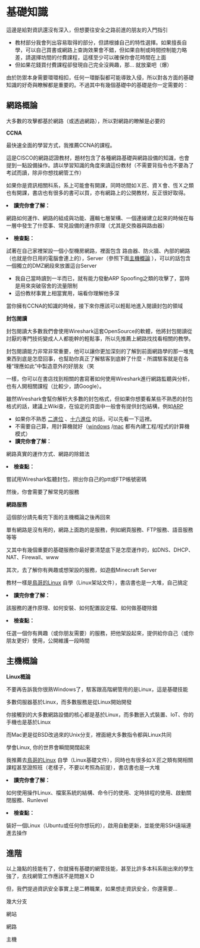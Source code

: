 # 基礎知識

這邊是給對資訊還沒有深入，但想要往安全之路前進的朋友的入門指引

*   教材部分我會列出容易取得的部分，但請根據自己的特性選擇。如果擅長自學，可以自己買書或網路上查詢效果會不錯，但如果自制或時間控制能力略差，請選擇坊間的付費課程，這樣至少可以確保你會花時間在上面
*   但如果花錢買付費課程卻發現自己完全沒興趣，那... 就放棄吧（爆）

由於防禦本身需要環環相扣，任何一環斷裂都可能導致入侵，所以對各方面的基礎知識的好奇與瞭解都是重要的。不過其中有幾個基礎中的基礎是你一定需要的：

## 網路概論

大多數的攻擊都基於網路（或透過網路），所以對網路的瞭解是必要的

**CCNA**

最快速全面的學習方式，我推薦CCNA的課程。

這是CISCO的網路認證教材，題材包含了各種網路基礎與網路設備的知識，也會提到一點設備操作。請以學習知識的角度來讀這份教材（不需要背指令也不要為了考試而讀，除非你想找網管工作）

如果你是資訊相關科系，系上可能會有開課，同時坊間如Ｘ匠、資Ｘ會、恆Ｘ之類也有開課，書店也有很多的書可以買，亦有網路上的公開教材，反正很好取得。
<undefined><li>**讀完你會了解：**</li></undefined>

網路如何運作、網路的組成與功能、邏輯七層架構、一個連線建立起來的時候在每一層中發生了什麼事、常見設備的運作原理（尤其是交換器與路由器）
<undefined><li>**檢查點：**</li></undefined>

試著在自己家裡架設一個小型機房網路，裡面包含 路由器、防火牆、內部的網路（也就是你日用的電腦會連上的），Server（參照下面[主機概論](/ObaqFTziuok#:h=%E4%B8%BB%E6%A9%9F%E6%A6%82%E8%AB%96) ），可以的話包含一個獨立的DMZ網段來放置這台Server

*   我自己當時讀到一半而已，就有能力發動ARP Spoofing之類的攻擊了，當時是用來突破宿舍的流量限制
*   這份教材事實上相當實用，端看你理解他多深

當你擁有CCNA的知識的時候，接下來你應該可以輕鬆地進入閱讀封包的領域

**封包閱讀**

封包閱讀大多數我們會使用Wireshark這套OpenSource的軟體，他將封包閱讀從討厭的專門技術變成人人都能幹的輕鬆事，所以先推薦上網路找找看相關的教學。

封包閱讀能力非常非常重要，他可以讓你更加深刻的了解到前面網路學的那一堆鬼東西到底是怎麼回事，也幫助你真正了解駭客到底幹了什麼 - 所謂駭客就是在各種“理應如此”中製造意外的好朋友（笑

一樣，你可以在書店找到相關的書寫著如何使用Wireshark進行網路監聽與分析，也有人開相關課程（比較少，請Google）。

雖然Wireshark會幫你解析大多數的封包格式，但如果你想要看某些不熟悉的封包格式的話，建議上Wiki查，在協定的頁面中一般會有提供封包結構，例如[ARP](https://zh.wikipedia.org/wiki/%E5%9C%B0%E5%9D%80%E8%A7%A3%E6%9E%90%E5%8D%8F%E8%AE%AE#.E6.95.B0.E6.8D.AE.E5.8C.85.E7.BB.93.E6.9E.84)  

*   如果你不熟悉 [二進位](https://zh.wikipedia.org/zh-tw/%E4%BA%8C%E8%BF%9B%E5%88%B6) 、[十六進位](https://zh.wikipedia.org/wiki/%E5%8D%81%E5%85%AD%E8%BF%9B%E5%88%B6) 的話，可以先看一下這裡。
*   不需要自己算，用計算機就好（[windows](http://isvincent.pixnet.net/blog/post/34431871-windows-7-%E5%A5%BD%E7%94%A8%E7%9A%84%E5%B0%8F%E7%AE%97%E7%9B%A4) /[mac](http://appleuser.com/2014/03/11/mac-computer/) 都有內建工程/程式的計算機模式）
<undefined><li>**讀完你會了解：**</li></undefined>

網路真實的運作方式、網路的除錯法
<undefined><li>**檢查點：**</li></undefined>

嘗試用Wireshark監聽封包，撈出你自己的ptt或FTP帳號密碼

然後，你會需要了解常見的服務

**網路服務**

這個部分請先看完下面的主機概論之後再回來

單有網路是沒有用的，網路上面跑的是服務，例如網頁服務、FTP服務、語音服務等等

又其中有幾個重要的基礎服務你最好要清楚底下是怎麼運作的，如DNS、DHCP、NAT、Firewall、www

其次，去了解你有興趣或想架設的服務，如遊戲Minecraft Server

教材一樣是[鳥哥的Linux](http://linux.vbird.org/) 自學（Linux架站文件），書店書也是一大堆，自己搞定
<undefined><li>**讀完你會了解：**</li></undefined>

該服務的運作原理、如何安裝、如何配置設定檔、如何做基礎除錯
<undefined><li>**檢查點：**</li></undefined>

任選一個你有興趣（或你朋友需要）的服務，把他架設起來，提供給你自己（或你朋友更好）使用，公開維護一段時間

## 主機概論

**Linux概論**

不要再告訴我你很熟Windows了，駭客跟高階網管用的是Linux，這是基礎技能

多數伺服器基於Linux，而多數服務是從Linux開始開發

你接觸到的大多數網路設備的核心都是基於Linux，而多數嵌入式裝置、IoT、你的手機也是基於Linux

而Mac更是從BSD改過來的Unix分支，裡面絕大多數指令都與Linux共同

學會Linux, 你的世界會瞬間開闊起來

我推薦去[鳥哥的Linux](http://linux.vbird.org/) 自學（Linux基礎文件），同時也有很多如Ｘ匠之類有開相關課程甚至證照班（老樣子，不要以考照為前提），書店書也是一大堆
<undefined><li>**讀完你會了解：**</li></undefined>

如何使用操作Linux、檔案系統的結構、命令行的使用、定時排程的使用、啟動關閉服務、Runlevel
<undefined><li>**檢查點：**</li></undefined>

裝好一個Linux（Ubuntu或任何你想玩的），啟用自動更新，並能使用SSH遠端連進去操作

## 進階

以上幾點的技能有了，你就擁有基礎的網管技能，甚至比許多本科系剛出來的學生強了，去找網管工作應該不是問題ＸＤ

但，我們提過資訊安全事實上是二轉職業，如果想走資訊安全，你還需要...

幾大分支

網站

網路

主機